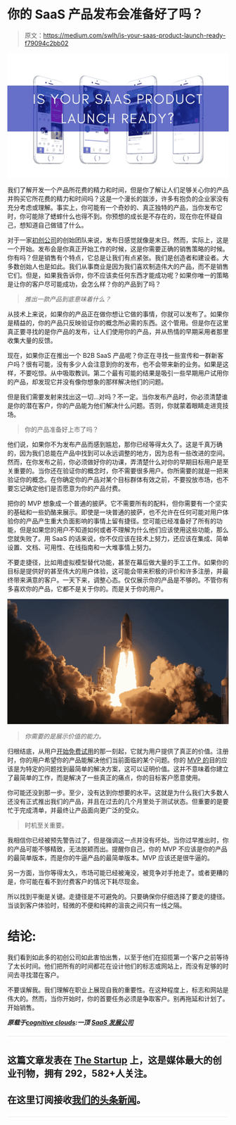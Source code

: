 # 你的 SaaS 产品发布会准备好了吗？

> 原文：<https://medium.com/swlh/is-your-saas-product-launch-ready-f79094c2bb02>

![](img/b999d21fcaa6d43f3e43882f7e163121.png)

我们了解开发一个产品所花费的精力和时间，但是你了解让人们足够关心你的产品并购买它所花费的精力和时间吗？这是一个漫长的跋涉，许多有抱负的企业家没有充分考虑或理解。事实上，你可能有一个奇妙的、真正独特的产品，当你发布它时，你可能除了蟋蟀什么也得不到。你预想的成长是不存在的，现在你在怀疑自己，想知道自己做错了什么。

对于一家[初创公司](https://www.datadab.com)的创始团队来说，发布日感觉就像是末日。然而，实际上，这是一个开始。发布会是你真正开始工作的时候，这是你需要正确的销售策略的时候。你有吗？但是销售有个特点，它总是让我们有点紧张。我们是创造者和建设者。大多数创始人也是如此。我们从事商业是因为我们喜欢制造伟大的产品，而不是销售它们。但是，如果我告诉你，你不应该卖任何东西才能成功呢？如果你唯一的策略是让你的客户尽可能成功，会怎么样？你的产品到了吗？

> *推出一款产品到底意味着什么？*

从技术上来说，如果你的产品正在做你想让它做的事情，你就可以发布了。如果你是精益的，你的产品只反映验证你的概念所必需的东西。这个管用。但是你在这里真正要寻找的是你产品的发布，让人们使用你的产品，并从热情的早期采用者那里收集大量的反馈。

现在，如果你正在推出一个 B2B SaaS 产品呢？你正在寻找一些宣传和一群新客户吗？很有可能，没有多少人会注意到你的发布，也不会带来新的业务。如果是这样，不要吃惊。从中吸取教训。第二个最有可能的结果是吸引一些早期用户试用你的产品，却发现它并没有像你想象的那样解决他们的问题。

但是我们需要发射来找出这一切...对吗？不一定。当你发布产品时，你必须清楚谁是你的潜在客户，你的产品能为他们解决什么问题。否则，你就蒙着眼睛走进竞技场。

> 你的产品准备好上市了吗？

他们说，如果你不为发布产品而感到尴尬，那你已经等得太久了。这是千真万确的，因为我们总能在产品中找到可以永远调整的地方，因为总有一些改进的空间。然而，在你发布之前，你必须做好你的功课，弄清楚什么对你的早期目标用户是至关重要的。当你还在验证你的概念时，你不需要很多用户。你所需要的就是一把来验证你的概念。在你确定你的产品对某个目标群体有效之前，不要投放市场，也不要忘记确定他们是否愿意为你的产品付费。

把你的 MVP 想象成一个普通的披萨。它不需要所有的配料，但你需要有一个坚实的基础和一些奶酪来展示。即使是一块普通的披萨，也不允许在任何可能对用户体验你的产品产生重大负面影响的事情上留有捷径。您可能已经准备好了所有的功能，但是如果您的用户不知道如何或者不理解为什么他们应该使用这些功能，那么您就失败了。用 SaaS 的话来说，你不仅应该在技术上努力，还应该在集成、简单设置、文档、可用性、在线指南和一大堆事情上努力。

不要走捷径，比如用虚拟模型替代功能，甚至在幕后做大量的手工工作。如果你的目标是提供好的甚至伟大的用户体验，这可能会带来积极的评价和许多注册，并最终带来满意的客户。一天下来，调整心态。仅仅展示你的产品是不够的。不管你有多喜欢你的产品，它都不是关于你的。而是关于你的用户。

![](img/edfbb8ea00d97e9e8191c08da24fffdd.png)

> *你需要的是展示价值的能力。*

归根结底，从用户[开始免费试用](https://www.zibtek.com/blog/how-long-should-your-saas-software-trial-period-be/)的那一刻起，它就为用户提供了真正的价值。注册时，你的用户希望你的产品能解决他们当前面临的某个问题。你的 [MVP 的](https://www.zibtek.com/blog/what-makes-a-good-mvp/)目的应该是为特定的问题找到最简单的解决方案，这可以证明价值。这并不意味着你建立了最简单的工作，而是解决了一些真正的痛点，你的目标客户愿意使用。

你可能还没到那一步。至少，没有达到你想要的水平。这就是为什么我们大多数人还没有正式推出我们的产品，并且在过去的几个月里处于测试状态。但重要的是要忙于完成清单，并最终让产品面向更广泛的受众。

> 时机至关重要。

我相信你已经被预先警告过了，但是强调这一点并没有坏处。当你过早推出时，你的产品可能不够精致，无法脱颖而出。提醒你自己，你的 MVP 不应该是你的产品的最简单版本，而是你的牛逼产品的最简单版本。MVP 应该还是很牛逼的。

另一方面，当你等得太久，市场可能已经被淹没，被竞争对手抢走了。或者更糟的是，你可能在看不到付费客户的情况下耗尽现金。

所以找到平衡是关键。走捷径是不可避免的。只要确保你仔细选择了要走的捷径。当谈到客户体验时，轻微的不便和纯粹的沮丧之间只有一线之隔。

# 结论:

我们看到如此多的初创公司如此害怕出售，以至于他们在招揽第一个客户之前等待了太长时间。他们把所有的时间都花在设计他们的标志或网站上，而没有足够的时间去寻找潜在客户。

不要误解我。我们理解在职业上展现自我的重要性。在这种程度上，标志和网站是伟大的。然而，当你开始时，你的首要任务必须是争取客户。别再拖延和计划了。开始销售。

***原载于***[***cognitive clouds***](https://www.cognitiveclouds.com/insights/is-your-saas-product-launch-ready/)***:一顶*** [***SaaS 发展公司***](https://www.cognitiveclouds.com/custom-software-development-services/saas-application-development-company)

![](img/731acf26f5d44fdc58d99a6388fe935d.png)

## 这篇文章发表在 [The Startup](https://medium.com/swlh) 上，这是媒体最大的创业刊物，拥有 292，582+人关注。

## 在这里订阅接收[我们的头条新闻](http://growthsupply.com/the-startup-newsletter/)。

![](img/731acf26f5d44fdc58d99a6388fe935d.png)